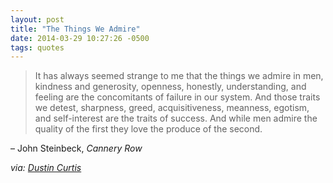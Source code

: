 ```yaml
---
layout: post
title: "The Things We Admire"
date: 2014-03-29 10:27:26 -0500
tags: quotes
---
```


> It has always seemed strange to me that the things we admire in men, kindness and generosity, openness, honestly, understanding, and feeling are the concomitants of failure in our system. And those traits we detest, sharpness, greed, acquisitiveness, meanness, egotism, and self-interest are the traits of success. And while men admire the quality of the first they love the produce of the second.

– John Steinbeck, *Cannery Row*

*via: [Dustin Curtis](http://dcurt.is/the-things-we-admire)*
